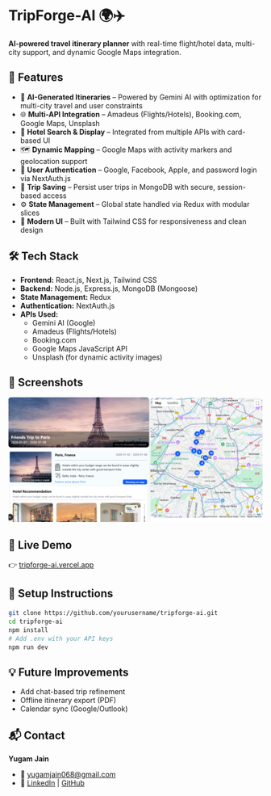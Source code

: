 # TripForge-AI 🌍✈️

**AI-powered travel itinerary planner** with real-time flight/hotel data, multi-city support, and dynamic Google Maps integration.

## 🚀 Features

- 🤖 **AI-Generated Itineraries** – Powered by Gemini AI with optimization for multi-city travel and user constraints  
- 🌐 **Multi-API Integration** – Amadeus (Flights/Hotels), Booking.com, Google Maps, Unsplash  
- 🏨 **Hotel Search & Display** – Integrated from multiple APIs with card-based UI  
- 🗺️ **Dynamic Mapping** – Google Maps with activity markers and geolocation support  
- 🔐 **User Authentication** – Google, Facebook, Apple, and password login via NextAuth.js  
- 💾 **Trip Saving** – Persist user trips in MongoDB with secure, session-based access  
- ⚙️ **State Management** – Global state handled via Redux with modular slices  
- 🎨 **Modern UI** – Built with Tailwind CSS for responsiveness and clean design

## 🛠️ Tech Stack

- **Frontend:** React.js, Next.js, Tailwind CSS  
- **Backend:** Node.js, Express.js, MongoDB (Mongoose)  
- **State Management:** Redux  
- **Authentication:** NextAuth.js  
- **APIs Used:**  
  - Gemini AI (Google)  
  - Amadeus (Flights/Hotels)  
  - Booking.com  
  - Google Maps JavaScript API  
  - Unsplash (for dynamic activity images)

## 📸 Screenshots

![Project Screenshot](./public/images/home_image.png)

## 🔗 Live Demo

👉 [tripforge-ai.vercel.app](https://tripforge-ai.vercel.app)

## 📌 Setup Instructions

```bash
git clone https://github.com/yourusername/tripforge-ai.git
cd tripforge-ai
npm install
# Add .env with your API keys
npm run dev
```

## 💡 Future Improvements
- Add chat-based trip refinement
- Offline itinerary export (PDF)
- Calendar sync (Google/Outlook)

## 📬 Contact
**Yugam Jain**
- 📧 yugamjain068@gmail.com
- 🔗 [LinkedIn](https://www.linkedin.com/in/yugam-jain-0169b034a/?originalSubdomain=in) | [GitHub](https://github.com/YugamJain068)
